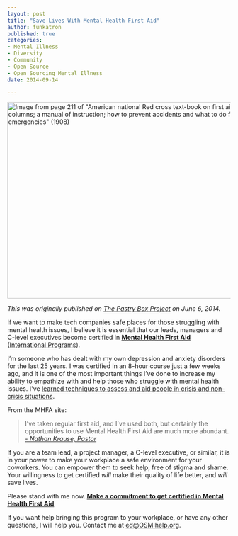 ```yaml
---
layout: post
title: "Save Lives With Mental Health First Aid"
author: funkatron
published: true
categories:
- Mental Illness
- Diversity
- Community
- Open Source
- Open Sourcing Mental Illness
date: 2014-09-14

---
```


<a href="https://www.flickr.com/photos/internetarchivebookimages/14784049113" title="Image from page 211 of &quot;American national Red cross text-book on first aid and relief columns; a manual of instruction; how to prevent accidents and what to do for injuries and emergencies&quot; (1908) by Internet Archive Book Images, on Flickr"><img src="https://farm6.staticflickr.com/5588/14784049113_494a54deac_z.jpg" width="640" height="444" alt="Image from page 211 of &quot;American national Red cross text-book on first aid and relief columns; a manual of instruction; how to prevent accidents and what to do for injuries and emergencies&quot; (1908)"></a>

*This was originally published on [The Pastry Box Project](https://the-pastry-box-project.net/ed-finkler/2014-june-6) on June 6, 2014.*

<p>If we want to make tech companies safe places for those struggling with mental health issues, I believe it is essential that our leads, managers and C-level executives become certified in <a href="http://www.mentalhealthfirstaid.org"><strong>Mental Health First Aid</strong></a> (<a href="https://mhfa.com.au/cms/international-mhfa-programs">International Programs</a>).</p>

<p>I’m someone who has dealt with my own depression and anxiety disorders for the last 25 years. I was certified in an 8-hour course just a few weeks ago, and it is one of the most important things I’ve done to increase my ability to empathize with and help those who struggle with mental health issues. I've <a href="http://www.mentalhealthfirstaid.org/cs/take-a-course/what-you-learn/">learned techniques to assess and aid people in crisis and non-crisis situations</a>.</p>

<p>From the MHFA site:</p>

<blockquote>
  <p>I’ve taken regular first aid, and I’ve used both, but certainly the opportunities to use Mental Health First Aid are much more abundant.
  <a href="http://www.mentalhealthfirstaid.org/cs/success-stories/practical-ministry/"><em>- Nathan Krause, Pastor</em></a></p>
</blockquote>

<p>If you are a team lead, a project manager, a C-level executive, or similar, it is in your power to make your workplace a safe environment for your coworkers. You can empower them to seek help, free of stigma and shame. Your willingness to get certified <em>will</em> make their quality of life better, and <em>will</em> save lives.</p>

<p>Please stand with me now. <a href="http://j.mp/commitMHFA"><strong>Make a commitment to get certified in Mental Health First Aid</strong></a></p>

<p>If you want help bringing this program to your workplace, or have any other questions, I will help you. Contact me at <a href="mailto:ed@OSMIhelp.org">ed@OSMIhelp.org</a>.</p>